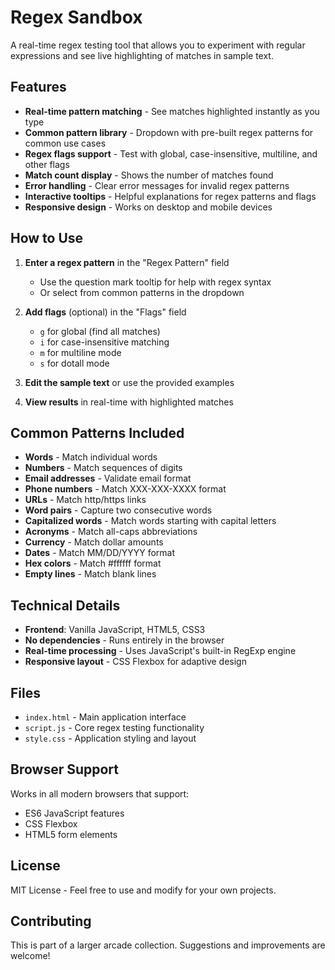 # Regex Sandbox

A real-time regex testing tool that allows you to experiment with regular expressions and see live highlighting of matches in sample text.

## Features

- **Real-time pattern matching** - See matches highlighted instantly as you type
- **Common pattern library** - Dropdown with pre-built regex patterns for common use cases
- **Regex flags support** - Test with global, case-insensitive, multiline, and other flags
- **Match count display** - Shows the number of matches found
- **Error handling** - Clear error messages for invalid regex patterns
- **Interactive tooltips** - Helpful explanations for regex patterns and flags
- **Responsive design** - Works on desktop and mobile devices

## How to Use

1. **Enter a regex pattern** in the "Regex Pattern" field
   - Use the question mark tooltip for help with regex syntax
   - Or select from common patterns in the dropdown

2. **Add flags** (optional) in the "Flags" field
   - `g` for global (find all matches)
   - `i` for case-insensitive matching
   - `m` for multiline mode
   - `s` for dotall mode

3. **Edit the sample text** or use the provided examples

4. **View results** in real-time with highlighted matches

## Common Patterns Included

- **Words** - Match individual words
- **Numbers** - Match sequences of digits
- **Email addresses** - Validate email format
- **Phone numbers** - Match XXX-XXX-XXXX format
- **URLs** - Match http/https links
- **Word pairs** - Capture two consecutive words
- **Capitalized words** - Match words starting with capital letters
- **Acronyms** - Match all-caps abbreviations
- **Currency** - Match dollar amounts
- **Dates** - Match MM/DD/YYYY format
- **Hex colors** - Match #ffffff format
- **Empty lines** - Match blank lines

## Technical Details

- **Frontend**: Vanilla JavaScript, HTML5, CSS3
- **No dependencies** - Runs entirely in the browser
- **Real-time processing** - Uses JavaScript's built-in RegExp engine
- **Responsive layout** - CSS Flexbox for adaptive design

## Files

- `index.html` - Main application interface
- `script.js` - Core regex testing functionality
- `style.css` - Application styling and layout

## Browser Support

Works in all modern browsers that support:
- ES6 JavaScript features
- CSS Flexbox
- HTML5 form elements

## License

MIT License - Feel free to use and modify for your own projects.

## Contributing

This is part of a larger arcade collection. Suggestions and improvements are welcome!
